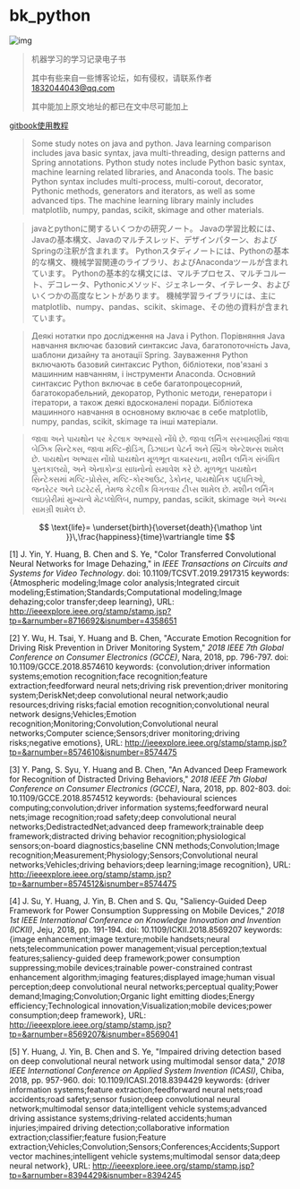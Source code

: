 # bk_python

 ![img]( https://upload-images.jianshu.io/upload_images/15675864-952291e89189c8a8.jpg ) 

> 机器学习的学习记录电子书
>
> 其中有些来自一些博客论坛，如有侵权，请联系作者 1832044043@qq.com
>
> 其中能加上原文地址的都已在文中尽可能加上



[gitbook使用教程](http://gitbook.zhangjikai.com/ )





> Some study notes on java and python.
> Java learning comparison includes java basic syntax, java multi-threading, design patterns and Spring annotations.
> Python study notes include Python basic syntax, machine learning related libraries, and Anaconda tools.
> The basic Python syntax includes multi-process, multi-corout, decorator, Pythonic methods, generators and iterators, as well as some advanced tips.
> The machine learning library mainly includes matplotlib, numpy, pandas, scikit, skimage and other materials.

> javaとpythonに関するいくつかの研究ノート。
> Javaの学習比較には、Javaの基本構文、Javaのマルチスレッド、デザインパターン、およびSpringの注釈が含まれます。
> Pythonスタディノートには、Pythonの基本的な構文、機械学習関連のライブラリ、およびAnacondaツールが含まれています。
> Pythonの基本的な構文には、マルチプロセス、マルチコルート、デコレータ、Pythonicメソッド、ジェネレータ、イテレータ、およびいくつかの高度なヒントがあります。
> 機械学習ライブラリには、主にmatplotlib、numpy、pandas、scikit、skimage、その他の資料が含まれています。

> Деякі нотатки про дослідження на Java і Python.
> Порівняння Java навчання включає базовий синтаксис Java, багатопоточність Java, шаблони дизайну та анотації Spring.
> Зауваження Python включають базовий синтаксис Python, бібліотеки, пов'язані з машинним навчанням, і інструменти Anaconda.
> Основний синтаксис Python включає в себе багатопроцесорний, багатокорабельний, декоратор, Pythonic методи, генератори і ітератори, а також деякі вдосконалені поради.
> Бібліотека машинного навчання в основному включає в себе matplotlib, numpy, pandas, scikit, skimage та інші матеріали.

> જાવા અને પાયથોન પર કેટલાક અભ્યાસો નોંધે છે.
> જાવા લર્નિંગ સરખામણીમાં જાવા બેઝિક સિન્ટેક્સ, જાવા મલ્ટિ-થ્રેડિંગ, ડિઝાઇન પેટર્ન અને સ્પ્રિંગ એન્ટેશન્સ શામેલ છે.
> પાયથોન અભ્યાસ નોંધો પાયથોન મૂળભૂત વાક્યરચના, મશીન લર્નિંગ સંબંધિત પુસ્તકાલયો, અને એનાકોન્ડા સાધનોનો સમાવેશ કરે છે.
> મૂળભૂત પાયથોન સિન્ટેક્સમાં મલ્ટિ-પ્રોસેસ, મલ્ટિ-કોરઆઉટ, ડેકોનર, પાયથોનિક પદ્ધતિઓ, જનરેટર અને ઇટરેટર્સ, તેમજ કેટલીક વિગતવાર ટીપ્સ શામેલ છે.
> મશીન લર્નિંગ લાઇબ્રેરીમાં મુખ્યત્વે મેટપ્લોલિબ, numpy, pandas, scikit, skimage અને અન્ય સામગ્રી શામેલ છે.



$$
\text{life}= \underset{birth}{\overset{death}{\mathop
\int }}\,\frac{happiness}{time}\vartriangle time
$$




[1] J. Yin, Y. Huang, B. Chen and S. Ye, "Color Transferred Convolutional Neural Networks for Image Dehazing," in *IEEE Transactions on Circuits and Systems for Video Technology*.
doi: 10.1109/TCSVT.2019.2917315
keywords: {Atmospheric modeling;Image color analysis;Integrated circuit modeling;Estimation;Standards;Computational modeling;Image dehazing;color transfer;deep learning},
URL: http://ieeexplore.ieee.org/stamp/stamp.jsp?tp=&arnumber=8716692&isnumber=4358651

[2] Y. Wu, H. Tsai, Y. Huang and B. Chen, "Accurate Emotion Recognition for Driving Risk Prevention in Driver Monitoring System," *2018 IEEE 7th Global Conference on Consumer Electronics (GCCE)*, Nara, 2018, pp. 796-797.
doi: 10.1109/GCCE.2018.8574610
keywords: {convolution;driver information systems;emotion recognition;face recognition;feature extraction;feedforward neural nets;driving risk prevention;driver monitoring system;DeriskNet;deep convolutional neural network;audio resources;driving risks;facial emotion recognition;convolutional neural network designs;Vehicles;Emotion recognition;Monitoring;Convolution;Convolutional neural networks;Computer science;Sensors;driver monitoring;driving risks;negative emotions},
URL: http://ieeexplore.ieee.org/stamp/stamp.jsp?tp=&arnumber=8574610&isnumber=8574475

[3] Y. Pang, S. Syu, Y. Huang and B. Chen, "An Advanced Deep Framework for Recognition of Distracted Driving Behaviors," *2018 IEEE 7th Global Conference on Consumer Electronics (GCCE)*, Nara, 2018, pp. 802-803.
doi: 10.1109/GCCE.2018.8574512
keywords: {behavioural sciences computing;convolution;driver information systems;feedforward neural nets;image recognition;road safety;deep convolutional neural networks;DedistractedNet;advanced deep framework;trainable deep framework;distracted driving behavior recognition;physiological sensors;on-board diagnostics;baseline CNN methods;Convolution;Image recognition;Measurement;Physiology;Sensors;Convolutional neural networks;Vehicles;driving behaviors;deep learning;image recognition},
URL: http://ieeexplore.ieee.org/stamp/stamp.jsp?tp=&arnumber=8574512&isnumber=8574475

[4] J. Su, Y. Huang, J. Yin, B. Chen and S. Qu, "Saliency-Guided Deep Framework for Power Consumption Suppressing on Mobile Devices," *2018 1st IEEE International Conference on Knowledge Innovation and Invention (ICKII)*, Jeju, 2018, pp. 191-194.
doi: 10.1109/ICKII.2018.8569207
keywords: {image enhancement;image texture;mobile handsets;neural nets;telecommunication power management;visual perception;textual features;saliency-guided deep framework;power consumption suppressing;mobile devices;trainable power-constrained contrast enhancement algorithm;imaging features;displayed image;human visual perception;deep convolutional neural networks;perceptual quality;Power demand;Imaging;Convolution;Organic light emitting diodes;Energy efficiency;Technological innovation;Visualization;mobile devices;power consumption;deep framework},
URL: http://ieeexplore.ieee.org/stamp/stamp.jsp?tp=&arnumber=8569207&isnumber=8569041

[5] Y. Huang, J. Yin, B. Chen and S. Ye, "Impaired driving detection based on deep convolutional neural network using multimodal sensor data," *2018 IEEE International Conference on Applied System Invention (ICASI)*, Chiba, 2018, pp. 957-960.
doi: 10.1109/ICASI.2018.8394429
keywords: {driver information systems;feature extraction;feedforward neural nets;road accidents;road safety;sensor fusion;deep convolutional neural network;multimodal sensor data;intelligent vehicle systems;advanced driving assistance systems;driving-related accidents;human injuries;impaired driving detection;collaborative information extraction;classifier;feature fusion;Feature extraction;Vehicles;Convolution;Sensors;Conferences;Accidents;Support vector machines;intelligent vehicle systems;multimodal sensor data;deep neural network},
URL: http://ieeexplore.ieee.org/stamp/stamp.jsp?tp=&arnumber=8394429&isnumber=8394245